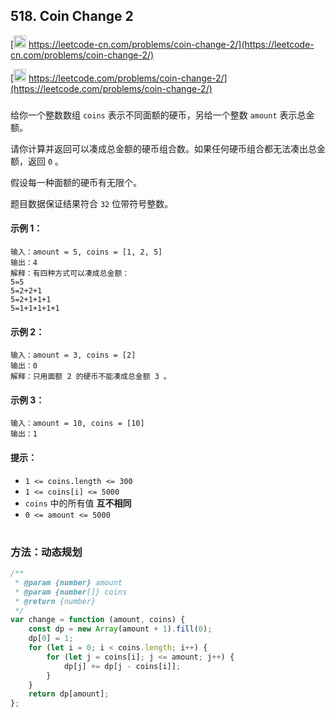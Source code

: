 ## 518. Coin Change 2

[<img src="https://static.leetcode-cn.com/cn-mono-assets/production/assets/logo-dark-cn.c42314a8.svg" height="20" /> https://leetcode-cn.com/problems/coin-change-2/](https://leetcode-cn.com/problems/coin-change-2/)

[<img src="https://assets.leetcode.com/static_assets/public/webpack_bundles/images/logo-dark.e99485d9b.svg" height="20"/> https://leetcode.com/problems/coin-change-2/](https://leetcode.com/problems/coin-change-2/)

###

给你一个整数数组 `coins` 表示不同面额的硬币，另给一个整数 `amount` 表示总金额。

请你计算并返回可以凑成总金额的硬币组合数。如果任何硬币组合都无法凑出总金额，返回 `0` 。

假设每一种面额的硬币有无限个。

题目数据保证结果符合 `32` 位带符号整数。

#### 示例 1：

```
输入：amount = 5, coins = [1, 2, 5]
输出：4
解释：有四种方式可以凑成总金额：
5=5
5=2+2+1
5=2+1+1+1
5=1+1+1+1+1
```

#### 示例 2：

```
输入：amount = 3, coins = [2]
输出：0
解释：只用面额 2 的硬币不能凑成总金额 3 。
```

#### 示例 3：

```
输入：amount = 10, coins = [10]
输出：1
```

#### 提示：

-   `1 <= coins.length <= 300`
-   `1 <= coins[i] <= 5000`
-   `coins` 中的所有值 **互不相同**
-   `0 <= amount <= 5000`

#

### 方法：动态规划

```js
/**
 * @param {number} amount
 * @param {number[]} coins
 * @return {number}
 */
var change = function (amount, coins) {
    const dp = new Array(amount + 1).fill(0);
    dp[0] = 1;
    for (let i = 0; i < coins.length; i++) {
        for (let j = coins[i]; j <= amount; j++) {
            dp[j] += dp[j - coins[i]];
        }
    }
    return dp[amount];
};
```
